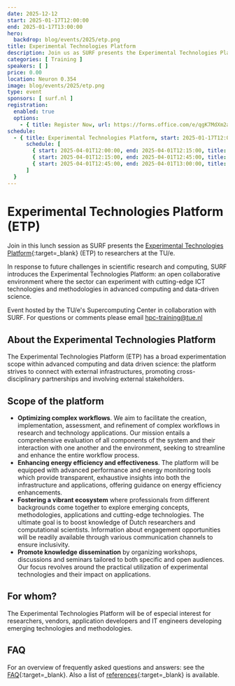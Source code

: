 ```yaml
---
date: 2025-12-12
start: 2025-01-17T12:00:00
end: 2025-01-17T13:00:00
hero:
  backdrop: blog/events/2025/etp.png
title: Experimental Technologies Platform
description: Join us as SURF presents the Experimental Technologies Platform (ETP) to researchers at the TU/e.
categories: [ Training ]
speakers: [ ]
price: 0.00
location: Neuron 0.354
image: blog/events/2025/etp.png
type: event
sponsors: [ surf.nl ]
registration:
  enabled: true
  options:
    - { title: Register Now, url: https://forms.office.com/e/qgK7MdXm2a, qr: true }
schedule:
  - { title: Experimental Technologies Platform, start: 2025-01-17T12:00:00, end: 2025-01-17T13:00:00, location: "Neuron 0.354",
      schedule: [
        { start: 2025-04-01T12:00:00, end: 2025-04-01T12:15:00, title: Networking Lunch },
        { start: 2025-04-01T12:15:00, end: 2025-04-01T12:45:00, title: Presentation },
        { start: 2025-04-01T12:45:00, end: 2025-04-01T13:00:00, title: "Discussion and Q&A" },
      ]
  }
---
```


# Experimental Technologies Platform (ETP)


Join in this lunch session as SURF presents the 
[Experimental Technologies Platform](https://www.surf.nl/en/etp){:target=_blank} (ETP) to researchers at the TU/e.

In response to future challenges in scientific research and computing, SURF introduces the Experimental Technologies
Platform: an open collaborative environment where the sector can experiment with cutting-edge ICT technologies and
methodologies in advanced computing and data-driven science.

Event hosted by the TU/e's Supercomputing Center in collaboration with SURF. For questions or comments please email
[hpc-training@tue.nl](mailto:hpc-training@tue.nl)

<!-- more -->

## About the Experimental Technologies Platform

The Experimental Technologies Platform (ETP) has a broad experimentation scope within advanced computing and data driven
science: the platform strives to connect with external infrastructures, promoting cross-disciplinary partnerships and
involving external stakeholders.

## Scope of the platform

- **Optimizing complex workflows**. We aim to facilitate the creation, implementation, assessment, and refinement of
  complex workflows in research and technology applications. Our mission entails a comprehensive evaluation of all
  components of the system and their interaction with one another and the environment, seeking to streamline and enhance
  the entire workflow process.
- **Enhancing energy efficiency and effectiveness**. The platform will be equipped with advanced performance and energy
  monitoring tools which provide transparent, exhaustive insights into both the infrastructure and applications,
  offering guidance on energy efficiency enhancements.
- **Fostering a vibrant ecosystem** where professionals from different backgrounds come together to explore emerging
  concepts, methodologies, applications and cutting-edge technologies. The ultimate goal is to boost knowledge of Dutch
  researchers and computational scientists. Information about engagement opportunities will be readily available through
  various communication channels to ensure inclusivity.
- **Promote knowledge dissemination** by organizing workshops, discussions and seminars tailored to both specific and
  open audiences. Our focus revolves around the practical utilization of experimental technologies and their impact on
  applications.

## For whom?

The Experimental Technologies Platform will be of especial interest for researchers, vendors, application developers and
IT engineers developing emerging technologies and methodologies.

## FAQ

For an overview of frequently asked questions and answers: see
the [FAQ](https://servicedesk.surf.nl/wiki/display/WIKI/FAQs+Experimental+Technologies+Platform){:target=_blank}. Also a
list of [references](https://servicedesk.surf.nl/wiki/display/WIKI/Experimental+Technologies+Platform){:target=_blank}
is available.
